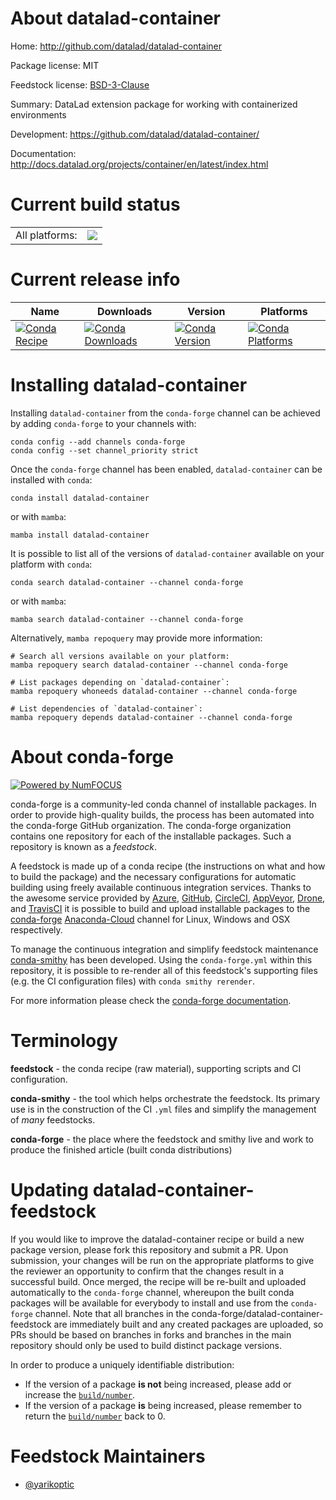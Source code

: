 About datalad-container
=======================

Home: http://github.com/datalad/datalad-container

Package license: MIT

Feedstock license: [BSD-3-Clause](https://github.com/conda-forge/datalad-container-feedstock/blob/main/LICENSE.txt)

Summary: DataLad extension package for working with containerized environments

Development: https://github.com/datalad/datalad-container/

Documentation: http://docs.datalad.org/projects/container/en/latest/index.html

Current build status
====================


<table><tr><td>All platforms:</td>
    <td>
      <a href="https://dev.azure.com/conda-forge/feedstock-builds/_build/latest?definitionId=7691&branchName=main">
        <img src="https://dev.azure.com/conda-forge/feedstock-builds/_apis/build/status/datalad-container-feedstock?branchName=main">
      </a>
    </td>
  </tr>
</table>

Current release info
====================

| Name | Downloads | Version | Platforms |
| --- | --- | --- | --- |
| [![Conda Recipe](https://img.shields.io/badge/recipe-datalad--container-green.svg)](https://anaconda.org/conda-forge/datalad-container) | [![Conda Downloads](https://img.shields.io/conda/dn/conda-forge/datalad-container.svg)](https://anaconda.org/conda-forge/datalad-container) | [![Conda Version](https://img.shields.io/conda/vn/conda-forge/datalad-container.svg)](https://anaconda.org/conda-forge/datalad-container) | [![Conda Platforms](https://img.shields.io/conda/pn/conda-forge/datalad-container.svg)](https://anaconda.org/conda-forge/datalad-container) |

Installing datalad-container
============================

Installing `datalad-container` from the `conda-forge` channel can be achieved by adding `conda-forge` to your channels with:

```
conda config --add channels conda-forge
conda config --set channel_priority strict
```

Once the `conda-forge` channel has been enabled, `datalad-container` can be installed with `conda`:

```
conda install datalad-container
```

or with `mamba`:

```
mamba install datalad-container
```

It is possible to list all of the versions of `datalad-container` available on your platform with `conda`:

```
conda search datalad-container --channel conda-forge
```

or with `mamba`:

```
mamba search datalad-container --channel conda-forge
```

Alternatively, `mamba repoquery` may provide more information:

```
# Search all versions available on your platform:
mamba repoquery search datalad-container --channel conda-forge

# List packages depending on `datalad-container`:
mamba repoquery whoneeds datalad-container --channel conda-forge

# List dependencies of `datalad-container`:
mamba repoquery depends datalad-container --channel conda-forge
```


About conda-forge
=================

[![Powered by
NumFOCUS](https://img.shields.io/badge/powered%20by-NumFOCUS-orange.svg?style=flat&colorA=E1523D&colorB=007D8A)](https://numfocus.org)

conda-forge is a community-led conda channel of installable packages.
In order to provide high-quality builds, the process has been automated into the
conda-forge GitHub organization. The conda-forge organization contains one repository
for each of the installable packages. Such a repository is known as a *feedstock*.

A feedstock is made up of a conda recipe (the instructions on what and how to build
the package) and the necessary configurations for automatic building using freely
available continuous integration services. Thanks to the awesome service provided by
[Azure](https://azure.microsoft.com/en-us/services/devops/), [GitHub](https://github.com/),
[CircleCI](https://circleci.com/), [AppVeyor](https://www.appveyor.com/),
[Drone](https://cloud.drone.io/welcome), and [TravisCI](https://travis-ci.com/)
it is possible to build and upload installable packages to the
[conda-forge](https://anaconda.org/conda-forge) [Anaconda-Cloud](https://anaconda.org/)
channel for Linux, Windows and OSX respectively.

To manage the continuous integration and simplify feedstock maintenance
[conda-smithy](https://github.com/conda-forge/conda-smithy) has been developed.
Using the ``conda-forge.yml`` within this repository, it is possible to re-render all of
this feedstock's supporting files (e.g. the CI configuration files) with ``conda smithy rerender``.

For more information please check the [conda-forge documentation](https://conda-forge.org/docs/).

Terminology
===========

**feedstock** - the conda recipe (raw material), supporting scripts and CI configuration.

**conda-smithy** - the tool which helps orchestrate the feedstock.
                   Its primary use is in the construction of the CI ``.yml`` files
                   and simplify the management of *many* feedstocks.

**conda-forge** - the place where the feedstock and smithy live and work to
                  produce the finished article (built conda distributions)


Updating datalad-container-feedstock
====================================

If you would like to improve the datalad-container recipe or build a new
package version, please fork this repository and submit a PR. Upon submission,
your changes will be run on the appropriate platforms to give the reviewer an
opportunity to confirm that the changes result in a successful build. Once
merged, the recipe will be re-built and uploaded automatically to the
`conda-forge` channel, whereupon the built conda packages will be available for
everybody to install and use from the `conda-forge` channel.
Note that all branches in the conda-forge/datalad-container-feedstock are
immediately built and any created packages are uploaded, so PRs should be based
on branches in forks and branches in the main repository should only be used to
build distinct package versions.

In order to produce a uniquely identifiable distribution:
 * If the version of a package **is not** being increased, please add or increase
   the [``build/number``](https://docs.conda.io/projects/conda-build/en/latest/resources/define-metadata.html#build-number-and-string).
 * If the version of a package **is** being increased, please remember to return
   the [``build/number``](https://docs.conda.io/projects/conda-build/en/latest/resources/define-metadata.html#build-number-and-string)
   back to 0.

Feedstock Maintainers
=====================

* [@yarikoptic](https://github.com/yarikoptic/)

